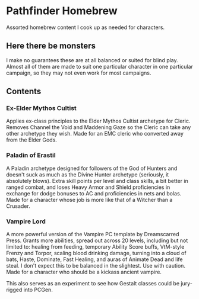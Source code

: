 # Pathfinder Homebrew
Assorted homebrew content I cook up as needed for characters.

## Here there be monsters
I make no guarantees these are at all balanced or suited for blind play. Almost all of them are made to suit one particular character in one particular campaign, so they may not even work for most campaigns.

## Contents
### Ex-Elder Mythos Cultist
Applies ex-class principles to the Elder Mythos Cultist archetype for Cleric. Removes Channel the Void and Maddening Gaze so the Cleric can take any other archetype they wish. Made for an EMC cleric who converted away from the Elder Gods. 

### Paladin of Erastil
A Paladin archetype designed for followers of the God of Hunters and doesn't suck as much as the Divine Hunter archetype (seriously, it absolutely blows). Extra skill points per level and class skills, a bit better in ranged combat, and loses Heavy Armor and Shield proficiencies in exchange for dodge bonuses to AC and proficiencies in nets and bolas. Made for a character whose job is more like that of a Witcher than a Crusader.

### Vampire Lord
A more powerful version of the Vampire PC template by Dreamscarred Press. Grants more abilities, spread out across 20 levels, including but not limited to: healing from feeding, temporary Ability Score buffs, VtM-style Frenzy and Torpor, scaling blood drinking damage, turning into a cloud of bats, Haste, Dominate, Fast Healing, and auras of Animate Dead and life steal. I don't expect this to be balanced in the slightest. Use with caution. Made for a character who should be a kickass ancient vampire.

This also serves as an experiment to see how Gestalt classes could be jury-rigged into PCGen.